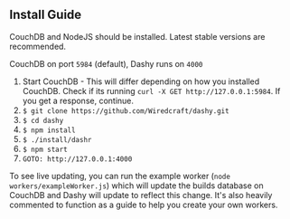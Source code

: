 ## Install Guide

CouchDB and NodeJS should be installed. Latest stable versions are recommended.

CouchDB on port `5984` (default), Dashy runs on `4000`

1. Start CouchDB - This will differ depending on how you installed CouchDB. Check if its running `curl -X GET http://127.0.0.1:5984`. If you get a response, continue.
1. `$ git clone https://github.com/Wiredcraft/dashy.git`
2. `$ cd dashy`
3. `$ npm install`
4. `$ ./install/dashr`
5. `$ npm start`
6. `GOTO: http://127.0.0.1:4000`

To see live updating, you can run the example worker (`node workers/exampleWorker.js`) which will update the builds database on CouchDB and Dashy will update to reflect this change. It's also heavily commented to function as a guide to help you create your own workers.